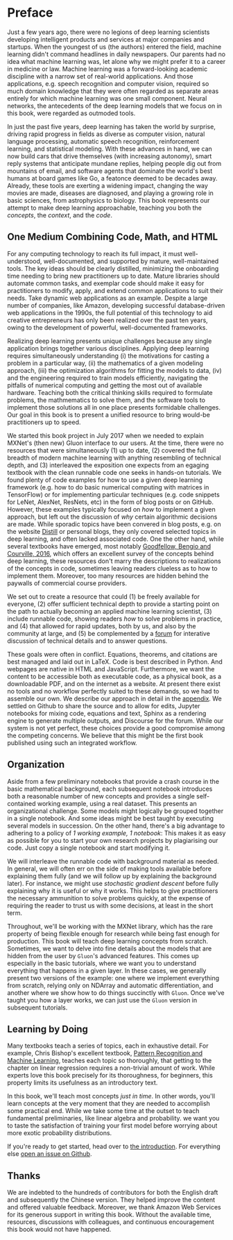 # Preface

Just a few years ago, there were no legions of deep learning scientists
developing intelligent products and services at major companies and startups.
When the youngest of us (the authors) entered the field,
machine learning didn't command headlines in daily newspapers.
Our parents had no idea what machine learning was,
let alone why we might prefer it to a career in medicine or law.
Machine learning was a forward-looking academic discipline
with a narrow set of real-world applications.
And those applications, e.g. speech recognition and computer vision,
required so much domain knowledge that they were often regarded
as separate areas entirely for which machine learning was one small component.
Neural networks, the antecedents of the deep learning models
that we focus on in this book, were regarded as outmoded tools.


In just the past five years, deep learning has taken the world by surprise,
driving rapid progress in fields as diverse as computer vision,
natural language processing, automatic speech recognition,
reinforcement learning, and statistical modeling.
With these advances in hand, we can now build cars that drive themselves
(with increasing autonomy), smart reply systems that anticipate mundane replies,
helping people dig out from mountains of email,
and software agents that dominate the world's best humans at board games like Go,
a featonce deemed to be decades away.
Already, these tools are exerting a widening impact,
changing the way movies are made, diseases are diagnosed,
and playing a growing role in basic sciences, from astrophysics to biology.
This book represents our attempt to make deep learning approachable,
teaching you both the *concepts*, the *context*, and the *code*.


## One Medium Combining Code, Math, and HTML


For any computing technology to reach its full impact,
it must well-understood, well-documented, and supported by
mature, well-maintained tools.
The key ideas should be clearly distilled,
minimizing the onboarding time needing to bring new practitioners up to date.
Mature libraries should automate common tasks,
and exemplar code should make it easy for practitioners
to modify, apply, and extend common applications to suit their needs.
Take dynamic web applications as an example.
Despite a large number of companies, like Amazon,
developing successful database-driven web applications in the 1990s,
the full potential of this technology to aid creative entrepreneurs
has only been realized over the past ten years,
owing to the development of powerful, well-documented frameworks.



Realizing deep learning presents unique challenges because
any single application brings together various disciplines.
Applying deep learning requires simultaneously understanding
(i) the motivations for casting a problem in a particular way,
(ii) the mathematics of a given modeling approach,
(iii) the optimization algorithms for fitting the models to data,
(iv) and the engineering required to train models efficiently,
navigating the pitfalls of numerical computing and getting the most
out of available hardware.
Teaching both the critical thinking skills required to formulate problems,
the mathmematics to solve them, and the software tools to implement those
solutions all in one place presents formidable challenges.
Our goal in this book is to present a unified resource
to bring would-be practitioners up to speed.



We started this book project in July 2017
when we needed to explain MXNet's (then new) Gluon interface to our users.
At the time, there were no resources that were simultaneously
(1) up to date, (2) covered the full breadth of modern machine learning
with anything resembling of technical depth,
and (3) interleaved the exposition one expects from an egaging textbook
with the clean runnable code one seeks in hands-on tutorials.
We found plenty of code examples for how to use a given deep learning
framework (e.g. how to do basic numerical computing with matrices in TensorFlow)
or for implementing particular techniques (e.g. code snippets for LeNet, AlexNet, ResNets, etc)
in the form of blog posts or on GitHub.
However, these examples typically focused on
*how* to implement a given approach,
but left out the discussion of *why* certain algorithmic decisions are made.
While sporadic topics have been convered in blog posts,
e.g. on the website [Distill](http://distill.pub) or personal blogs,
they only covered selected topics in deep learning, and often lacked associated code.
One the other hand, while several textbooks have emerged,
most notably [Goodfellow, Bengio and Courville, 2016](https://www.deeplearningbook.org/),
which offers an excellent survey of the concepts behind deep learning,
these resources don't marry the descriptions to realizations of the concepts in code,
sometimes leaving readers clueless as to how to implement them.
Moreover, too many resources are hidden behind the paywalls of commercial course providers.

We set out to create a resource that could
(1) be freely available for everyone,
(2) offer sufficient technical depth to provide a starting point on the path
to actually becoming an applied machine learning scientist,
(3) include runnable code, showing readers *how* to solve problems in practice,
and (4) that allowed for rapid updates, both by us, and also by the community at large,
and (5) be complemented by a [forum](http://discuss.mxnet.io)
for interative discussion of technical details and to answer questions.

These goals were often in conflict.
Equations, theorems, and citations are best managed and laid out in LaTeX.
Code is best described in Python.
And webpages are native in HTML and JavaScript.
Furthermore, we want the content to be
accessible both as executable code, as a physical book,
as a downloadable PDF, and on the internet as a website.
At present there exist no tools and no workflow
perfectly suited to these demands, so we had to assemble our own.
We describe our approach in detail in the [appendix](../chapter_appendix/how-to-contribute.md).
We settled on Github to share the source and to allow for edits,
Jupyter notebooks for mixing code, equations and text,
Sphinx as a rendering engine to generate multiple outputs,
and Discourse for the forum.
While our system is not yet perfect, these choices provide a good compromise
among the competing concerns.
We believe that this might be the first book published using such an integrated workflow.

## Organization

Aside from a few preliminary notebooks that provide a crash course
in the basic mathematical background, each subsequent notebook introduces
both a reasonable number of new concepts and provides a single
self-contained working example, using a real dataset.
This presents an organizational challenge. Some models might logically
be grouped together in a single notebook.  And some ideas might be
best taught by executing several models in succession.  On the other
hand, there's a big advantage to adhering to a policy of *1 working
example, 1 notebook*: This makes it as easy as possible for you to
start your own research projects by plagiarising our code. Just copy a
single notebook and start modifying it.

We will interleave the runnable code with background material as needed.
In general, we will often err on the side of making tools
available before explaining them fully (and we will follow up by
explaining the background later).  For instance, we might use
*stochastic gradient descent* before fully explaining why it is useful
or why it works.  This helps to give practitioners the necessary
ammunition to solve problems quickly, at the expense of requiring the
reader to trust us with some decisions, at least in the short term.

Throughout, we'll be working with the MXNet library, which has the
rare property of being flexible enough for research while being fast
enough for production.  This book will teach deep learning concepts
from scratch.  Sometimes, we want to delve into fine details about the
models that are hidden from the user by ``Gluon``'s advanced features.
This comes up especially in the basic tutorials, where we want you to
understand everything that happens in a given layer.  In these cases,
we generally present two versions of the example: one where we
implement everything from scratch, relying only on NDArray and
automatic differentiation, and another where we show how to do things
succinctly with ``Gluon``.  Once we've taught you how a layer works,
we can just use the ``Gluon`` version in subsequent tutorials.

## Learning by Doing

Many textbooks teach a series of topics, each in exhaustive detail.
For example, Chris Bishop's excellent textbook,
[Pattern Recognition and Machine Learning](https://www.amazon.com/Pattern-Recognition-Learning-Information-Statistics/dp/0387310738),
teaches each topic so thoroughly, that getting to the chapter
on linear regression requires a non-trivial amount of work.
While experts love this book precisely for its thoroughness,
for beginners, this property limits its usefulness as an introductory text.

In this book, we'll teach most concepts *just in time*.
In other words, you'll learn concepts at the very moment
that they are needed to accomplish some practical end.
While we take some time at the outset to teach
fundamental preliminaries, like linear algebra and probability.
we want you to taste the satisfaction of training your first model
before worrying about more exotic probability distributions.

If you're ready to get started, head over to [the introduction](../chapter_introduction/index.rst).
For everything else [open an issue on Github](https://github.com/diveintodeeplearning/d2l-en).

## Thanks

We are indebted to the hundreds of contributors for both
the English draft and subsequently the Chinese version.
They helped improve the content and offered valuable feedback.
Moreover, we thank Amazon Web Services for its generous support in writing this book.
Without the available time, resources, discussions with colleagues,
and continuous encouragement this book would not have happened.
